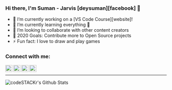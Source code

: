 ### Hi there, I'm Suman - Jarvis [deysuman][facebook] 👋


- 🔭 I’m currently working on a [VS Code Course][website]!
- 🌱 I’m currently learning everything 🤣
- 👯 I’m looking to collaborate with other content creators
- 🥅 2020 Goals: Contribute more to Open Source projects
- ⚡ Fun fact: I love to draw and play games

### Connect with me:


[<img align="left" alt="deysuman | Twitter" width="22px" src="https://cdn.jsdelivr.net/npm/simple-icons@v3/icons/twitter.svg" />][twitter]
[<img align="left" alt="deysuman | LinkedIn" width="22px" src="https://cdn.jsdelivr.net/npm/simple-icons@v3/icons/linkedin.svg" />][linkedin]
[<img align="left" alt="deysuman | LinkedIn" width="22px" src="https://cdn.jsdelivr.net/npm/simple-icons@v3/icons/facebook.svg" />][linkedin]
[<img align="left" alt="deysuman | Instagram" width="22px" src="https://cdn.jsdelivr.net/npm/simple-icons@v3/icons/instagram.svg" />][instagram]


<br />

---


<img align="left" alt="codeSTACKr's Github Stats" src="https://github-readme-stats.vercel.app/api?username=deysuman&show_icons=true&hide_border=true" />


[twitter]: https://twitter.com/JarvesDey
[instagram]: https://instagram.com/JarvesDey
[linkedin]: https://linkedin.com/in/deysuman
